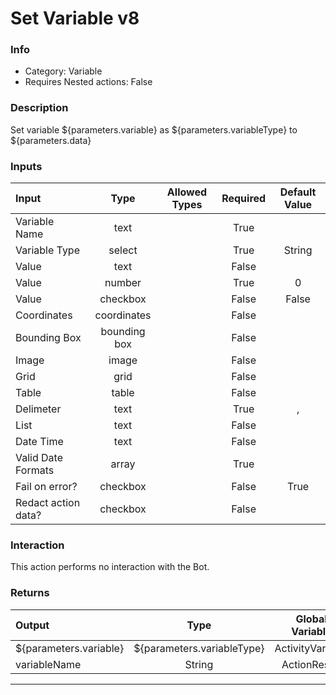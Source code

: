 # Set Variable v8

### Info

- Category: Variable
- Requires Nested actions: False


### Description
Set variable ${parameters.variable} as ${parameters.variableType} to ${parameters.data}


### Inputs

| Input | Type | Allowed Types | Required |  Default Value |
| :--- | :---: | :---: | :---: | :---: |
| Variable Name | text |  | True |  |
| Variable Type | select |  | True | String |
| Value | text |  | False |  |
| Value | number |  | True | 0 |
| Value | checkbox |  | False | False |
| Coordinates | coordinates |  | False |  |
| Bounding Box | bounding box |  | False |  |
| Image | image |  | False |  |
| Grid | grid |  | False |  |
| Table | table |  | False |  |
| Delimeter | text |  | True | , |
| List | text |  | False |  |
| Date Time | text |  | False |  |
| Valid Date Formats | array |  | True |  |
| Fail on error? | checkbox |  | False | True |
| Redact action data? | checkbox |  | False |  |


### Interaction
This action performs no interaction with the Bot.

### Returns

| Output | Type | Global Variable |
| :--- | :---: | :---: |
| ${parameters.variable} | ${parameters.variableType} | ActivityVariable |
| variableName | String | ActionResult |

---